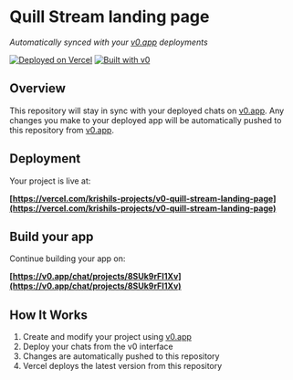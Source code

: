 # Quill Stream landing page

*Automatically synced with your [v0.app](https://v0.app) deployments*

[![Deployed on Vercel](https://img.shields.io/badge/Deployed%20on-Vercel-black?style=for-the-badge&logo=vercel)](https://vercel.com/krishils-projects/v0-quill-stream-landing-page)
[![Built with v0](https://img.shields.io/badge/Built%20with-v0.app-black?style=for-the-badge)](https://v0.app/chat/projects/8SUk9rFI1Xv)

## Overview

This repository will stay in sync with your deployed chats on [v0.app](https://v0.app).
Any changes you make to your deployed app will be automatically pushed to this repository from [v0.app](https://v0.app).

## Deployment

Your project is live at:

**[https://vercel.com/krishils-projects/v0-quill-stream-landing-page](https://vercel.com/krishils-projects/v0-quill-stream-landing-page)**

## Build your app

Continue building your app on:

**[https://v0.app/chat/projects/8SUk9rFI1Xv](https://v0.app/chat/projects/8SUk9rFI1Xv)**

## How It Works

1. Create and modify your project using [v0.app](https://v0.app)
2. Deploy your chats from the v0 interface
3. Changes are automatically pushed to this repository
4. Vercel deploys the latest version from this repository
